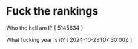 # Fuck the rankings

Who the hell am I?
{ 5145634 }

What fucking year is it?
[ 2024-10-23T07:30:00Z ]
